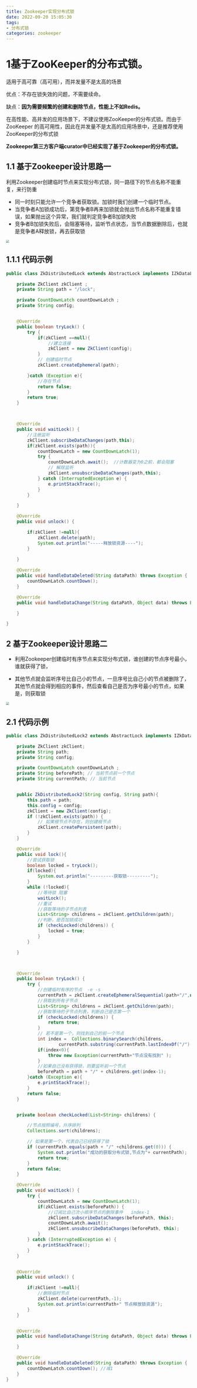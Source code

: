 ```yaml
---
title: Zookeeper实现分布式锁
date: 2022-09-20 15:05:30
tags:
- 分布式锁
categories: zookeeper
---
```


# 1基于ZooKeeper的分布式锁。

适用于高可靠（高可用），而并发量不是太高的场景

优点：不存在锁失效的问题，不需要续命。

缺点：**因为需要频繁的创建和删除节点，性能上不如Redis。** 

在高性能、高并发的应用场景下，不建议使用ZooKeeper的分布式锁。而由于ZooKeeper 的高可用性，因此在并发量不是太高的应用场景中，还是推荐使用ZooKeeper的分布式锁

**Zookeeper第三方客户端curator中已经实现了基于Zookeeper的分布式锁。**

## 1.1 **基于Zookeeper设计思路一** 

利用Zookeeper创建临时节点来实现分布式锁，同一路径下的节点名称不能重复，来行防重

- 同一时刻只能允许一个竞争者获取锁。加锁时我们创建一个临时节点。
- 当竞争者A加锁成功后，第竞争者B再来加锁就会抛出节点名称不能重复错误，如果抛出这个异常，我们就判定竞争者B加锁失败
- 竞争者B加锁失败后，会阻塞等待，监听节点状态，当节点数据删除后，也就是竞争者A释放锁，再去获取锁

<img src="https://tva1.sinaimg.cn/large/e6c9d24ely1h6bzunpe6uj20u0119tap.jpg" style="zoom:50%;" />

## 1.1.1 代码示例

```java
public class ZkDistributedLock extends AbstractLock implements IZkDataListener{

    private ZkClient zkClient ;
    private String path = "/lock";

    private CountDownLatch countDownLatch ;
    private String config;


    @Override
    public boolean tryLock() {
        try {
            if(zkClient ==null){
                //建立连接
                zkClient = new ZkClient(config);
            }
            // 创建临时节点
            zkClient.createEphemeral(path);

        }catch (Exception e){
            //存在节点
            return false;
        }
        return true;
    }



    @Override
    public void waitLock() {
        //注册监听
        zkClient.subscribeDataChanges(path,this);
        if(zkClient.exists(path)){
            countDownLatch = new CountDownLatch(1);
            try {
                countDownLatch.await();  //计数器变为0之前，都会阻塞
                // 解除监听
                zkClient.unsubscribeDataChanges(path,this);
            } catch (InterruptedException e) {
                e.printStackTrace();
            }
        }

    }

    @Override
    public void unlock() {

        if(zkClient !=null){
            zkClient.delete(path);
            System.out.println("-----释放锁资源----");
        }

    }
    
    @Override
    public void handleDataDeleted(String dataPath) throws Exception {
        countDownLatch.countDown();
    }

    @Override
    public void handleDataChange(String dataPath, Object data) throws Exception {

    }

}
```

## 2 基于Zookeeper设计思路二

- 利用Zookeeper创建临时有序节点来实现分布式锁，谁创建的节点序号最小，谁就获得了锁，

- 其他节点就会监听序号比自己小的节点，一旦序号比自己小的节点被删除了，其他节点就会得到相应的事件，然后查看自己是否为序号最小的节点，如果是，则获取锁

<img src="https://tva1.sinaimg.cn/large/e6c9d24ely1h6c1pzbcvaj20pi0xqmzf.jpg" style="zoom:50%;" />

## 2.1 代码示例

```java
public class ZkDistributedLock2 extends AbstractLock implements IZkDataListener {

    private ZkClient zkClient;
    private String path;
    private String config;

    private CountDownLatch countDownLatch ;
    private String beforePath; // 当前节点前一个节点
    private String currentPath; // 当前节点


    public ZkDistributedLock2(String config, String path){
        this.path = path;
        this.config = config;
        zkClient = new ZkClient(config);
        if (!zkClient.exists(path)) {
            // 如果根节点不存在，则创建根节点
            zkClient.createPersistent(path);
        }
    }

    @Override
    public void lock(){
        //尝试获取锁
        boolean locked = tryLock();
        if(locked){
            System.out.println("---------获取锁---------");
        }
        while (!locked){
            //等待锁 阻塞
            waitLock();
            //重试
            //获取等待的子节点列表
            List<String> childrens = zkClient.getChildren(path);
            //判断，是否加锁成功
            if (checkLocked(childrens)) {
                locked = true;
            }
        }

    }



    @Override
    public boolean tryLock() {
        try {
            //创建临时有序的节点  -e -s
            currentPath = zkClient.createEphemeralSequential(path+"/",null);
            //获取到所有子节点
            List<String> childrens = zkClient.getChildren(path);
            //获取等待的子节点列表，判断自己是否第一个
            if (checkLocked(childrens)) {
                return true;
            }
            // 若不是第一个，则找到自己的前一个节点
            int index =  Collections.binarySearch(childrens,
                    currentPath.substring(currentPath.lastIndexOf("/") + 1));
            if(index<0){
                throw new Exception(currentPath+"节点没有找到" );
            }
            //如果自己没有获得锁，则要监听前一个节点
            beforePath = path + "/" + childrens.get(index-1);
        }catch (Exception e){
            e.printStackTrace();
        }
        return false;
    }


    private boolean checkLocked(List<String> childrens) {

        //节点按照编号，升序排列
        Collections.sort(childrens);

        // 如果是第一个，代表自己已经获得了锁
        if (currentPath.equals(path + "/" +childrens.get(0))) {
            System.out.println("成功的获取分布式锁,节点为"+ currentPath);
            return true;
        }
        return false;
    }

    @Override
    public void waitLock() {
        try {
            countDownLatch = new CountDownLatch(1);
            if(zkClient.exists(beforePath)) {
                //订阅比自己次小顺序节点的删除事件   index-1
                zkClient.subscribeDataChanges(beforePath, this);
                countDownLatch.await();
                zkClient.unsubscribeDataChanges(beforePath, this);
            }
        } catch (InterruptedException e) {
            e.printStackTrace();
        }
    }


    @Override
    public void unlock() {

        if(zkClient !=null){
            //删除临时节点
            zkClient.delete(currentPath,-1);
            System.out.println(currentPath+" 节点释放锁资源");
        }
    }


    @Override
    public void handleDataChange(String dataPath, Object data) throws Exception {

    }

    @Override
    public void handleDataDeleted(String dataPath) throws Exception {
        countDownLatch.countDown(); //减1
    }
}
```

